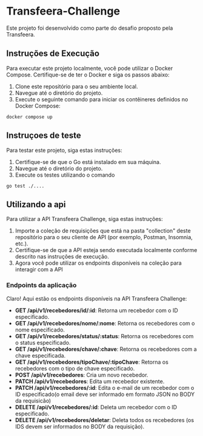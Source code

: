 # Transfeera-Challenge

Este projeto foi desenvolvido como parte do desafio proposto pela Transfeera.

## Instruções de Execução

Para executar este projeto localmente, você pode utilizar o Docker Compose. Certifique-se de ter o Docker e siga os passos abaixo:

1. Clone este repositório para o seu ambiente local.
2. Navegue até o diretório do projeto.
3. Execute o seguinte comando para iniciar os contêineres definidos no Docker Compose:
```
docker compose up
```

## Instruçoes de teste

Para testar este projeto, siga estas instruções:
1. Certifique-se de que o Go está instalado em sua máquina.
2. Navegue até o diretório do projeto.
3. Execute os testes utilizando o comando
```
go test ./....
```

## Utilizando a api

Para utilizar a API Transfeera Challenge, siga estas instruções:

1. Importe a coleção de requisições que está na pasta "collection" deste repositório para o seu cliente de API (por exemplo, Postman, Insomnia, etc.).
2. Certifique-se de que a API esteja sendo executada localmente conforme descrito nas instruções de execução.
2. Agora você pode utilizar os endpoints disponíveis na coleção para interagir com a API

### Endpoints da aplicação
Claro! Aqui estão os endpoints disponíveis na API Transfeera Challenge:

- **GET /api/v1/recebedores/id/:id**: Retorna um recebedor com o ID especificado.
- **GET /api/v1/recebedores/nome/:nome**: Retorna os recebedores com o nome especificado.
- **GET /api/v1/recebedores/status/:status**: Retorna os recebedores com o status especificado.
- **GET /api/v1/recebedores/chave/:chave**: Retorna os recebedores com a chave especificada.
- **GET /api/v1/recebedores/tipoChave/:tipoChave**: Retorna os recebedores com o tipo de chave especificado.
- **POST /api/v1/recebedores**: Cria um novo recebedor.
- **PATCH /api/v1/recebedores**: Edita um recebedor existente.
- **PATCH /api/v1/recebedores/:id**: Edita o e-mail de um recebedor com o ID especificado(o email deve ser informado em formato JSON no BODY da requisicão)
- **DELETE /api/v1/recebedores/:id**: Deleta um recebedor com o ID especificado.
- **DELETE /api/v1/recebedores/deletar**: Deleta todos os recebedores (os IDS devem  ser informados no BODY da requisição).

